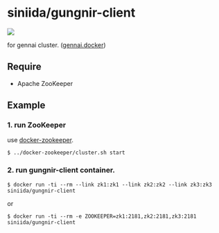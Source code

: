 # siniida/gungnir-client

[![](https://badge.imagelayers.io/siniida/gungnir-client:latest.svg)](https://imagelayers.io/?images=siniida/gungnir-client:latest 'Get your own badge on imagelayers.io')

for gennai cluster. ([gennai.docker](https://github.com/siniida/gennai.docker))

## Require

* Apache ZooKeeper

## Example

### 1. run ZooKeeper

use [docker-zookeeper](https://github.com/siniida/docker-zookeeper).

    $ ../docker-zookeeper/cluster.sh start

### 2. run gungnir-client container.

    $ docker run -ti --rm --link zk1:zk1 --link zk2:zk2 --link zk3:zk3 siniida/gungnir-client

or

    $ docker run -ti --rm -e ZOOKEEPER=zk1:2181,zk2:2181,zk3:2181 siniida/gungnir-client

